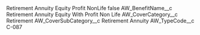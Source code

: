 <?xml version="1.0" encoding="UTF-8"?>
<CustomMetadata xmlns="http://soap.sforce.com/2006/04/metadata" xmlns:xsi="http://www.w3.org/2001/XMLSchema-instance" xmlns:xsd="http://www.w3.org/2001/XMLSchema">
    <label>Retirement Annuity Equity Profit NonLife</label>
    <protected>false</protected>
    <values>
        <field>AW_BenefitName__c</field>
        <value xsi:type="xsd:string">Retirement Annuity Equity With Profit Non Life</value>
    </values>
    <values>
        <field>AW_CoverCategory__c</field>
        <value xsi:type="xsd:string">Retirement</value>
    </values>
    <values>
        <field>AW_CoverSubCategory__c</field>
        <value xsi:type="xsd:string">Retirement Annuity</value>
    </values>
    <values>
        <field>AW_TypeCode__c</field>
        <value xsi:type="xsd:string">C-087</value>
    </values>
</CustomMetadata>
